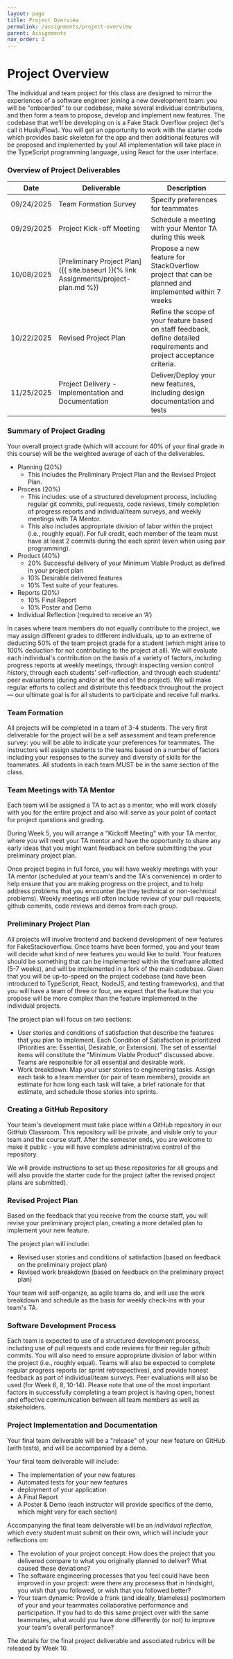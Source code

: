 ```yaml
---
layout: page
title: Project Overview
permalink: /assignments/project-overview
parent: Assignments
nav_order: 3
---
```


# Project Overview
The individual and team project for this class are designed to mirror the experiences of a software engineer joining a new development team:
you will be "onboarded" to our codebase, make several individual contributions, and then form a team to propose, develop and implement new features.
The codebase that we'll be developing on is a Fake Stack Overflow project (let's call it HuskyFlow). You will get an opportunity to work with the starter code which provides basic skeleton for the app and then additional features will be proposed and implemented by you!
All implementation will take place in the TypeScript programming language, using React for the user interface.

### Overview of Project Deliverables

| Date | Deliverable | Description | 
| -----| ----------- | ----------- |
| 09/24/2025| Team Formation Survey | Specify preferences for teammates |
| 09/29/2025| Project Kick-off Meeting | Schedule a meeting with your Mentor TA during this week |
| 10/08/2025 | [Preliminary Project Plan]({{ site.baseurl }}{% link Assignments/project-plan.md %}) | Propose a new feature for StackOverflow project that can be planned and implemented within 7 weeks |
| 10/22/2025 | Revised Project Plan | Refine the scope of your feature based on staff feedback, define detailed requirements and project acceptance criteria. |
| 11/25/2025 | Project Delivery - Implementation and Documentation | Deliver/Deploy your new features, including design documentation and tests |

### Summary of Project Grading
Your overall project grade (which will account for 40% of your final grade in this course) will be the weighted average of each of the deliverables.

* Planning (20%)
  * This includes the Preliminary Project Plan and the Revised Project Plan.
* Process (20%)
  * This includes: use of a structured development process, including regular git commits, pull requests, code reviews, timely completion of progress reports and individual/team surveys, and weekly meetings with TA Mentor.
  * This also includes appropriate division of labor within the project (i.e., roughly equal). For full credit, each member of the team must have at least 2 commits during the each sprint (even when using pair programming).
* Product (40%)
  * 20% Successful delivery of your Minimum Viable Product as defined in your project plan
  * 10% Desirable delivered features
  * 10% Test suite of your features.
* Reports (20%)
  * 10% Final Report
  * 10% Poster and Demo
* Individual Reflection (required to receive an ‘A’)
  
In cases where team members do not equally contribute to the project, we may assign different grades to different individuals, up to an extreme of deducting 50% of the team project grade for a student (which might arise to 100% deduction for not contributing to the project at all).
We will evaluate each individual's contribution on the basis of a variety of factors, including progress reports at weekly meetings, through inspecting version control history, through each students' self-reflection, and through each students' peer evaluations (during and/or at the end of the project).
We will make regular efforts to collect and distribute this feedback throughout the project — our ultimate goal is for all students to participate and receive full marks.

### Team Formation
All projects will be completed in a team of 3-4 students.
The very first deliverable for the project will be a self assessment and team preference survey: you will be able to indicate
your preferences for teammates. The instructors will assign students to the teams based on a number of factors including your responses to the survey and diversity of skills for the teammates.
All students in each team MUST be in the same section of the class.


### Team Meetings with TA Mentor
Each team will be assigned a TA to act as a mentor, who will work closely with you for the entire project and also will serve as your point of contact for project questions and grading. 

During Week 5, you will arrange a "Kickoff Meeting" with your TA mentor, where you will meet your TA mentor and have the opportunity to share any early ideas that you might want feedback on before submitting the your preliminary project plan.

Once project begins in full force, you will have weekly meetings with your TA mentor (scheduled at your team's and the TA's convenience) in order to help ensure that you are making progress on the project, and to help address problems that you encounter (be they technical or non-technical problems). Weekly meetings will often include review of your pull requests, github commits,  code reviews and demos from each group.


###  Preliminary Project Plan
All projects will involve frontend and backend development of new features for FakeStackoverflow.
Once teams have been formed, you and your team will decide what kind of new features you would like to build.
Your features should be something that can be implemented within the timeframe allotted (5-7 weeks), and will be implemented in a fork of the main codebase.
Given that you will be up-to-speed on the project codebase (and have been introduced to TypeScript, React, NodeJS, and testing frameworks),
and that you will have a team of three or four, we expect that the feature that you propose will be more complex than the feature implemented in the individual projects.

The project plan will focus on two sections:
* User stories and conditions of satisfaction that describe the features that you plan to implement. Each Condition of Satisfaction is prioritized (Priorities are: Essential, Desirable, or Extension). The set of essential items will constitute the "Minimum Viable Product" discussed above. Teams are responsible for all essential and desirable work. 
* Work breakdown: Map your user stories to engineering tasks. Assign each task to a team member (or pair of team members), provide an estimate for how long each task will take, a brief rationale for that estimate, and schedule those stories into sprints.

### Creating a GitHub Repository
Your team's development must take place within a GitHub repository in our GitHub Classroom. This repository will be private, and visible only to your team and the course staff. After the semester ends, you are welcome to make it public - you will have complete administrative control of the repository.

We will provide instructions to set up these repositories for all groups and will also provide the starter code for the project (after the revised project plans are submitted).

### Revised Project Plan
Based on the feedback that you receive from the course staff, you will revise your preliminary project plan, creating a more detailed plan to implement your new feature.

The project plan will include:
* Revised user stories and conditions of satisfaction (based on feedback on the preliminary project plan)
* Revised work breakdown (based on feedback on the preliminary project plan)

Your team will self-organize, as agile teams do, and will use the work breakdown and schedule as the basis for weekly check-ins with your team's TA.

### Software Development Process
Each team is expected to use of a structured development process, including use of pull requests and code reviews for their regular github commits. You will also need to ensure appropriate division of labor within the project (i.e., roughly equal). Teams will also be expected to complete regular progress reports (or sprint retrospectives), and provide honest feedback as part of individual/team surveys. Peer evaluations will also be used (for Week 6, 8, 10-14). 
Please note that one of the most important factors in successfully completing a team project is having open, honest and effective communication between all team members as well as stakeholders. 

### Project Implementation and Documentation

Your final team deliverable will be a "release" of your new feature on GitHub (with tests), and will be accompanied by a demo.

Your final team deliverable will include:
* The implementation of your new features
* Automated tests for your new features
* deployment of your application
* A Final Report
* A Poster & Demo (each instructor will provide specifics of the demo, which might vary for each section)
    
Accompanying the final team deliverable will be an *individual reflection*, which every student must submit on their own, which will include your reflections on:
* The evolution of your project concept: How does the project that you delivered compare to what you originally planned to deliver? What caused these deviations?
* The software engineering processes that you feel could have been improved in your project: were there any procesess that in hindsight, you wish that you followed, or wish that you followed better?
* Your team dynamic: Provide a frank (and ideally, blameless) postmortem of your and your teammates collaborative performance and participation. If you had to do this same project over with the same teammates, what would *you* have done differently (or not) to improve your team's overall performance?

The details for the final project deliverable and associated rubrics will be released by Week 10.